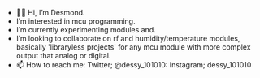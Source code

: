 - 👋🏾 Hi, I’m Desmond.
-  I’m interested in mcu programming.
-  I’m currently experimenting modules and.
-  I’m looking to collaborate on rf and humidity/temperature modules, basically 'libraryless projects' for any mcu module with more complex output that analog or digital.
- 📫 How to reach me: Twitter; @dessy_101010: Instagram; dessy_101010

<!---
dessy101010/dessy101010 is a ✨ special ✨ repository because its `README.md` (this file) appears on your GitHub profile.
You can click the Preview link to take a look at your changes.
--->
